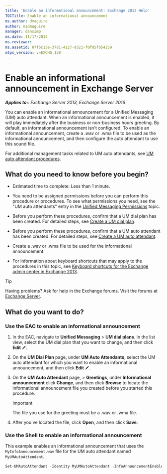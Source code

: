 ```yaml
---
title: 'Enable an informational announcement: Exchange 2013 Help'
TOCTitle: Enable an informational announcement
ms.author: dmaguire
author: msdmaguire
manager: dansimp
ms.date: 11/17/2014
ms.reviewer: 
ms.assetid: 07f6c13e-3781-4127-9321-f0f85f054259
mtps_version: v=EXCHG.150
---
```


# Enable an informational announcement in Exchange Server

_**Applies to:**: Exchange Server 2013, Exchange Server 2016_

You can enable an informational announcement for a Unified Messaging (UM) auto attendant. When an informational announcement is enabled, it will play immediately after the business or non-business hours greeting. By default, an informational announcement isn't configured. To enable an informational announcement, create a .wav or .wma file to be used as the informational announcement, and then configure the auto attendant to use this sound file.

For additional management tasks related to UM auto attendants, see [UM auto attendant procedures](um-auto-attendant-procedures-exchange-2013-help.md).

## What do you need to know before you begin?

- Estimated time to complete: Less than 1 minute.

- You need to be assigned permissions before you can perform this procedure or procedures. To see what permissions you need, see the "UM auto attendants" entry in the [Unified Messaging Permissions](http://technet.microsoft.com/library/d326c3bc-8f33-434a-bf02-a83cc26a5498.aspx) topic.

- Before you perform these procedures, confirm that a UM dial plan has been created. For detailed steps, see [Create a UM dial plan](create-um-dial-plan-exchange-2013-help.md).

- Before you perform these procedures, confirm that a UM auto attendant has been created. For detailed steps, see [Create a UM auto attendant](create-a-um-auto-attendant-exchange-2013-help.md).

- Create a .wav or .wma file to be used for the informational announcement.

- For information about keyboard shortcuts that may apply to the procedures in this topic, see [Keyboard shortcuts for the Exchange admin center in Exchange 2013](keyboard-shortcuts-in-the-exchange-admin-center-2013-help.md).

> [!TIP]
> Having problems? Ask for help in the Exchange forums. Visit the forums at [Exchange Server](https://go.microsoft.com/fwlink/p/?linkId=60612).

## What do you want to do?

### Use the EAC to enable an informational announcement

1. In the EAC, navigate to **Unified Messaging** \> **UM dial plans**. In the list view, select the UM dial plan that you want to change, and then click **Edit** ![Edit icon](images/ITPro_EAC_EditIcon.gif).

2. On the **UM Dial Plan** page, under **UM Auto Attendants**, select the UM auto attendant for which you want to enable an informational announcement, and then click **Edit** ![Edit icon](images/ITPro_EAC_EditIcon.gif).

3. On the **UM Auto Attendant** page, \> **Greetings**, under **Informational announcement** click **Change**, and then click **Browse** to locate the informational announcement file you created before you started this procedure.

    > [!IMPORTANT]
    > The file you use for the greeting must be a .wav or .wma file.

4. After you've located the file, click **Open**, and then click **Save**.

### Use the Shell to enable an informational announcement

This example enables an informational announcement that uses the `MyInfoAnnouncement.wav` file for the UM auto attendant named `MyUMAutoAttendant`.

```powershell
Set-UMAutoAttendant -Identity MyUMAutoAttendant -InfoAnnouncementEnabled $true -InfoAnnouncementFilename MyInfoAnnouncement.wav
```

